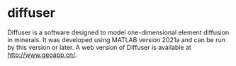 # diffuser
Diffuser is a software designed to model one-dimensional element diffusion in minerals. It was developed using MATLAB version 2021a and can be run by this version or later. A web version of Diffuser is available at http://www.geoapp.cn/.

